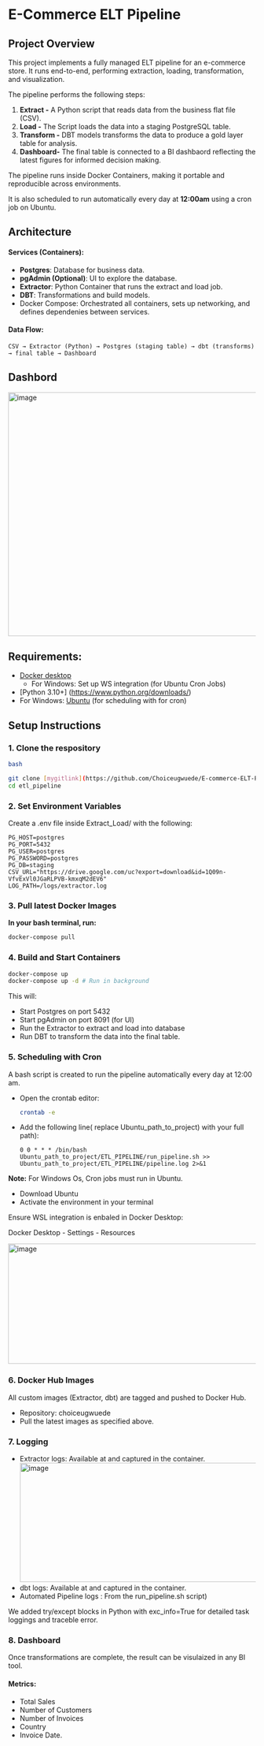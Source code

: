 # E-Commerce ELT Pipeline

## Project Overview

This project implements a fully managed ELT pipeline for an e-commerce store. It runs end-to-end, performing extraction, loading, transformation, and visualization.

The pipeline performs the following steps:

1. **Extract -** A Python script that reads data from the business flat file (CSV).
2. **Load -** The Script loads the data into a staging PostgreSQL table.
3. **Transform -** DBT models transforms the data to produce a gold layer table for analysis.
4. **Dashboard-** The final table is connected to a BI dashbaord reflecting the latest figures for informed decision making.

The pipeline runs inside Docker Containers, making it portable and reproducible across environments.

It is also scheduled to run automatically every day at **12:00am** using a cron job on Ubuntu.

## Architecture

#### Services (Containers):
- **Postgres**: Database for business data.
- **pgAdmin (Optional)**: UI to explore the database.
- **Extractor**: Python Container that runs the extract and load job.
- **DBT**: Transformations and build models.
- Docker Compose: Orchestrated all containers, sets up networking, and defines dependenies between services.

#### Data Flow:
``` 
CSV → Extractor (Python) → Postgres (staging table) → dbt (transforms) → final table → Dashboard
```

## Dashbord

<img width="885" height="495" alt="image" src="https://github.com/user-attachments/assets/74a83a91-9bc0-4596-ab9a-38fcdb7b292b" />

## Requirements:
- [Docker desktop](https://docs.docker.com/desktop/setup/install/windows-install/) 
  - For Windows: Set up WS integration (for Ubuntu Cron Jobs)
- [Python 3.10+] (https://www.python.org/downloads/)
- For Windows: [Ubuntu](https://ubuntu.com/download/desktop) (for scheduling with for cron)

## Setup Instructions
### 1. Clone the respository

``` bash
bash

git clone [mygitlink](https://github.com/Choiceugwuede/E-commerce-ELT-Pipeline.git)
cd etl_pipeline
```

### 2. Set Environment Variables
Create a .env file inside Extract_Load/ with the following:

``` env
PG_HOST=postgres
PG_PORT=5432
PG_USER=postgres
PG_PASSWORD=postgres
PG_DB=staging
CSV_URL="https://drive.google.com/uc?export=download&id=1Q09n-VfvExVl0JGaRLPVB-kmxqM2dEV6"
LOG_PATH=/logs/extractor.log
```

### 3. Pull latest Docker Images 
**In your bash terminal, run:**
``` bash
docker-compose pull
```

### 4. Build and Start Containers 
``` bash
docker-compose up
docker-compose up -d # Run in background
```

This will:
- Start Postgres on port 5432
- Start pgAdmin on port 8091 (for UI)
- Run the Extractor to extract and load into database
- Run DBT to transform the data into the final table.

### 5. Scheduling with Cron
A bash script is created to run the pipeline automatically every day at 12:00 am.
- Open the crontab editor:
  ``` bash
  crontab -e
  ```
- Add the following line( replace Ubuntu_path_to_project) with your full path):
  ```
  0 0 * * * /bin/bash Ubuntu_path_to_project/ETL_PIPELINE/run_pipeline.sh >> Ubuntu_path_to_project/ETL_PIPELINE/pipeline.log 2>&1
  ```

**Note:** For Windows Os, Cron jobs must run in Ubuntu. 
- Download Ubuntu
- Activate the environment in your terminal 

Ensure WSL integration is enbaled in Docker Desktop:

Docker Desktop - Settings - Resources 

<img width="593" height="244" alt="image" src="https://github.com/user-attachments/assets/ed6c26cb-2bf2-4761-923c-e4fe7250dcbe" />

### 6. Docker Hub Images
All custom images (Extractor, dbt) are tagged and pushed to Docker Hub.
- Repository: choiceugwuede
- Pull the latest images as specified above.

### 7. Logging
- Extractor logs: Available at and captured in the container.
  <img width="777" height="242" alt="image" src="https://github.com/user-attachments/assets/2ad60d34-a052-462b-bc62-50e4d5f188cc" />
- dbt logs: Available at and captured in the container.
- Automated Pipeline logs : From the run_pipeline.sh script)
  
We added try/except blocks in Python with exc_info=True for detailed task loggings and traceble error.

### 8. Dashboard
Once transformations are complete, the result can be visulaized in any BI tool.

#### Metrics:
- Total Sales
- Number of Customers
- Number of Invoices
- Country
- Invoice Date.







